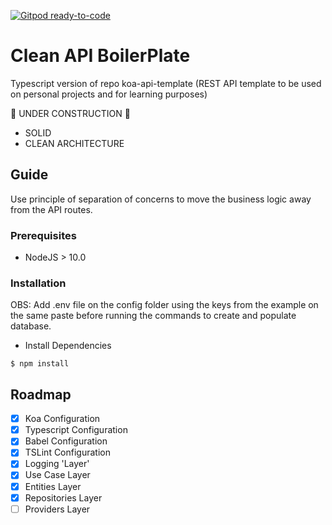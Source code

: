 [![Gitpod ready-to-code](https://img.shields.io/badge/Gitpod-ready--to--code-blue?logo=gitpod)](https://gitpod.io/#https://github.com/cacaudev/koa-api-template-ts)

# Clean API BoilerPlate

Typescript version of repo koa-api-template (REST API template to be used on personal projects and for learning purposes)

🚀 UNDER CONSTRUCTION 🚀

- SOLID
- CLEAN ARCHITECTURE

## Guide

Use principle of separation of concerns to move the business logic away from the API routes.

### Prerequisites

- NodeJS > 10.0

### Installation

OBS: Add .env file on the config folder using the keys from the example on the same paste
before running the commands to create and populate database.

- Install Dependencies

```
$ npm install
```

## Roadmap

- [x] Koa Configuration
- [x] Typescript Configuration
- [x] Babel Configuration
- [x] TSLint Configuration
- [x] Logging 'Layer'
- [x] Use Case Layer
- [x] Entities Layer
- [x] Repositories Layer
- [ ] Providers Layer
